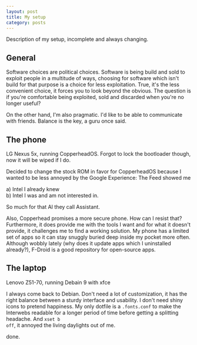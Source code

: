 ```yaml
---
layout: post
title: My setup
category: posts
---
```


Description of my setup, incomplete and always changing.

## General

Software choices are political choices. Software is being build and sold to exploit people in a multitude of ways, choosing for software which isn't build for that purpose is a choice for less exploitation. True, it's the less convenient choice, it forces you to look beyond the obvious. The question is if you're comfortable being exploited, sold and discarded when you're no longer useful?

On the other hand, I'm also pragmatic. I'd like to be able to communicate with friends. Balance is the key, a guru once said.

## The phone

LG Nexus 5x, running CopperheadOS. Forgot to lock the bootloader though, now it will be wiped if I do.

Decided to change the stock ROM in favor for CopperheadOS because I wanted to be less annoyed by the Google Experience: The Feed showed me

a) Intel I already knew  
b) Intel I was and am not interested in.

So much for that AI they call Assistant.

Also, Copperhead promises a more secure phone. How can I resist that? Furthermore, it does provide me with the tools I want and for what it doesn't provide, it challenges me to find a working solution. My phone has a limited set of apps so it can stay snuggly buried deep inside my pocket more often. Although wobbly lately (why does it update apps which I uninstalled already?), F-Droid is a good repository for open-source apps.

## The laptop

Lenovo Z51-70, running Debain 9 with xfce

I always come back to Debian. Don't need a lot of customization, it has the right balance between a sturdy interface and usability. I don't need shiny icons to pretend happiness. My only dotfile is a <code>.fonts.conf</code> to make the Interwebs readable for a longer period of time before getting a splitting headache. And <code>xset b off</code>, it annoyed the living daylights out of me.

done.
